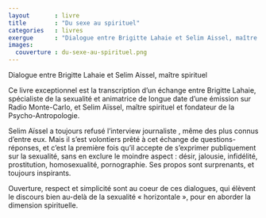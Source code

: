 ```yaml
---
layout       : livre
title        : "Du sexe au spirituel"
categories   : livres
exergue      : "Dialogue entre Brigitte Lahaie et Selim Aissel, maître spirituel"
images:
  couverture : du-sexe-au-spirituel.png
---
```


Dialogue entre Brigitte Lahaie et Selim Aissel, maître spirituel

<!-- ![couverture](../../../../images-livres/du-sexe-au-spirituel.png) -->

Ce livre exceptionnel est la transcription d’un échange entre Brigitte Lahaie, spécialiste de la sexualité et animatrice de longue date d’une émission sur Radio Monte-Carlo, et Selim Aïssel, maître spirituel et fondateur de la Psycho-Antropologie.

Selim Aïssel a toujours refusé l’interview journaliste , même des plus connus d’entre eux. Mais il s’est volontiers prêté à cet échange de questions-réponses, et c’est la première fois qu’il accepte de s’exprimer publiquement sur la sexualité, sans en exclure le moindre aspect : désir, jalousie, infidélité, prostitution, homosexualité, pornographie. Ses propos sont surprenants, et toujours inspirants.

Ouverture, respect et simplicité sont au coeur de ces dialogues, qui élèvent le discours bien au-delà de la sexualité « horizontale », pour en aborder la dimension spirituelle.

